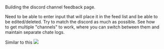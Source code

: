 Building the discord channel feedback page.

Need to be able to enter input that will place it in the feed list and be able to be edited/deleted. Try to match the discord as much as possible. See how to get multiple "channels" to work, where you can switch between them and maintain separate chate logs.

Similar to this
![](https://defkey.com/content/images/program/discord-2018-03-02_12-19-17-normal.jpg)
